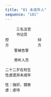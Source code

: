 ```yaml
---
title: "01 未成年人"
sequence: "101"
---
```


```text
     三名法官
     书记员
控             辩
方             方
    警被告警

    旁听人员
```

```text
二十二岁在校生
性虐遗弃未成年

性：强奸、猥亵
虐：虐待
```
